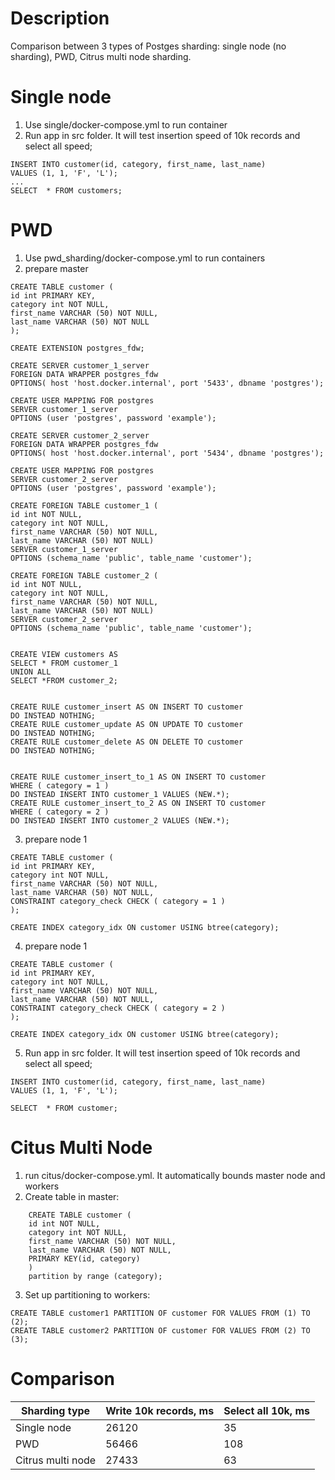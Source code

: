# Description

Comparison between 3 types of Postges sharding: single node (no sharding), PWD, Citrus multi node sharding.

# Single node

1) Use single/docker-compose.yml to run container
2) Run app in src folder. It will test insertion speed of 10k records and select all speed;
```postgresql
INSERT INTO customer(id, category, first_name, last_name)
VALUES (1, 1, 'F', 'L');
...
SELECT  * FROM customers;
```

# PWD

1) Use pwd_sharding/docker-compose.yml to run containers
2) prepare master
```postgresql
CREATE TABLE customer (
id int PRIMARY KEY,
category int NOT NULL,
first_name VARCHAR (50) NOT NULL,
last_name VARCHAR (50) NOT NULL
);

CREATE EXTENSION postgres_fdw;

CREATE SERVER customer_1_server
FOREIGN DATA WRAPPER postgres_fdw
OPTIONS( host 'host.docker.internal', port '5433', dbname 'postgres');

CREATE USER MAPPING FOR postgres
SERVER customer_1_server
OPTIONS (user 'postgres', password 'example');

CREATE SERVER customer_2_server
FOREIGN DATA WRAPPER postgres_fdw
OPTIONS( host 'host.docker.internal', port '5434', dbname 'postgres');

CREATE USER MAPPING FOR postgres
SERVER customer_2_server
OPTIONS (user 'postgres', password 'example');

CREATE FOREIGN TABLE customer_1 (
id int NOT NULL,
category int NOT NULL,
first_name VARCHAR (50) NOT NULL,
last_name VARCHAR (50) NOT NULL)
SERVER customer_1_server
OPTIONS (schema_name 'public', table_name 'customer');

CREATE FOREIGN TABLE customer_2 (
id int NOT NULL,
category int NOT NULL,
first_name VARCHAR (50) NOT NULL,
last_name VARCHAR (50) NOT NULL)
SERVER customer_2_server
OPTIONS (schema_name 'public', table_name 'customer');


CREATE VIEW customers AS
SELECT * FROM customer_1
UNION ALL
SELECT *FROM customer_2;


CREATE RULE customer_insert AS ON INSERT TO customer
DO INSTEAD NOTHING;
CREATE RULE customer_update AS ON UPDATE TO customer
DO INSTEAD NOTHING;
CREATE RULE customer_delete AS ON DELETE TO customer
DO INSTEAD NOTHING;


CREATE RULE customer_insert_to_1 AS ON INSERT TO customer
WHERE ( category = 1 )
DO INSTEAD INSERT INTO customer_1 VALUES (NEW.*);
CREATE RULE customer_insert_to_2 AS ON INSERT TO customer
WHERE ( category = 2 )
DO INSTEAD INSERT INTO customer_2 VALUES (NEW.*);
```
3) prepare node 1
```postgresql
CREATE TABLE customer (
id int PRIMARY KEY,
category int NOT NULL,
first_name VARCHAR (50) NOT NULL,
last_name VARCHAR (50) NOT NULL,
CONSTRAINT category_check CHECK ( category = 1 )
);

CREATE INDEX category_idx ON customer USING btree(category);
```
4) prepare node 1
```postgresql
CREATE TABLE customer (
id int PRIMARY KEY,
category int NOT NULL,
first_name VARCHAR (50) NOT NULL,
last_name VARCHAR (50) NOT NULL,
CONSTRAINT category_check CHECK ( category = 2 )
);

CREATE INDEX category_idx ON customer USING btree(category);
```
5) Run app in src folder. It will test insertion speed of 10k records and select all speed;
```postgresql
INSERT INTO customer(id, category, first_name, last_name)
VALUES (1, 1, 'F', 'L');

SELECT  * FROM customer;
```

# Citus Multi Node

1) run citus/docker-compose.yml. It automatically bounds master node and workers
2) Create table in master:
```postgresql
    CREATE TABLE customer (
    id int NOT NULL,
    category int NOT NULL,
    first_name VARCHAR (50) NOT NULL,
    last_name VARCHAR (50) NOT NULL,
    PRIMARY KEY(id, category)
    )
    partition by range (category);
```
3) Set up partitioning to workers:
```postgresql
CREATE TABLE customer1 PARTITION OF customer FOR VALUES FROM (1) TO (2);
CREATE TABLE customer2 PARTITION OF customer FOR VALUES FROM (2) TO (3);
```

# Comparison

| Sharding type     | Write 10k records, ms | Select all 10k, ms |
|-------------------|-----------------------|--------------------|
| Single node       | 26120                 | 35                 |
| PWD               | 56466                 | 108                |
| Citrus multi node | 27433                 | 63                 |



